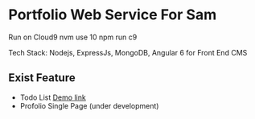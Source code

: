 # Portfolio Web Service For Sam

Run on Cloud9
nvm use 10
npm run c9

Tech Stack: Nodejs, ExpressJs, MongoDB, Angular 6 for Front End CMS

## Exist Feature

* Todo List [Demo link](https://samliweisen.github.io/#/todo)
* Profolio Single Page (under development)
